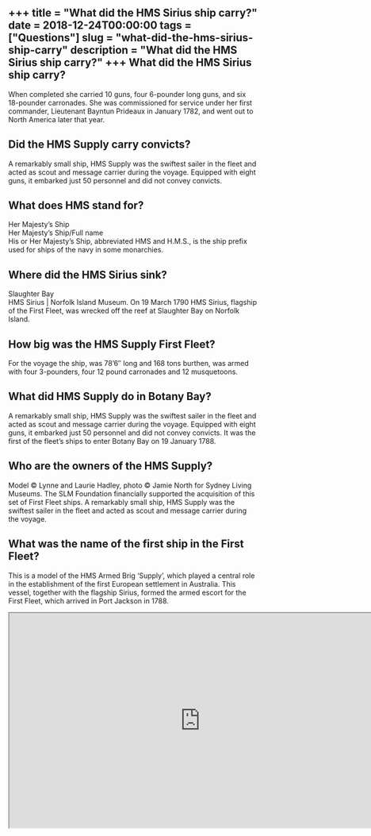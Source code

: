 +++
title = "What did the HMS Sirius ship carry?"
date = 2018-12-24T00:00:00
tags = ["Questions"]
slug = "what-did-the-hms-sirius-ship-carry"
description = "What did the HMS Sirius ship carry?"
+++
What did the HMS Sirius ship carry?
-----------------------------------

When completed she carried 10 guns, four 6-pounder long guns, and six 18-pounder carronades. She was commissioned for service under her first commander, Lieutenant Bayntun Prideaux in January 1782, and went out to North America later that year.

Did the HMS Supply carry convicts?
----------------------------------

A remarkably small ship, HMS Supply was the swiftest sailer in the fleet and acted as scout and message carrier during the voyage. Equipped with eight guns, it embarked just 50 personnel and did not convey convicts.

What does HMS stand for?
------------------------

Her Majesty’s Ship  
Her Majesty’s Ship/Full name  
His or Her Majesty’s Ship, abbreviated HMS and H.M.S., is the ship prefix used for ships of the navy in some monarchies.

Where did the HMS Sirius sink?
------------------------------

Slaughter Bay  
HMS Sirius | Norfolk Island Museum. On 19 March 1790 HMS Sirius, flagship of the First Fleet, was wrecked off the reef at Slaughter Bay on Norfolk Island.

How big was the HMS Supply First Fleet?
---------------------------------------

For the voyage the ship, was 78’6″ long and 168 tons burthen, was armed with four 3-pounders, four 12 pound carronades and 12 musquetoons.

What did HMS Supply do in Botany Bay?
-------------------------------------

A remarkably small ship, HMS Supply was the swiftest sailer in the fleet and acted as scout and message carrier during the voyage. Equipped with eight guns, it embarked just 50 personnel and did not convey convicts. It was the first of the fleet’s ships to enter Botany Bay on 19 January 1788.

Who are the owners of the HMS Supply?
-------------------------------------

Model © Lynne and Laurie Hadley, photo © Jamie North for Sydney Living Museums. The SLM Foundation financially supported the acquisition of this set of First Fleet ships. A remarkably small ship, HMS Supply was the swiftest sailer in the fleet and acted as scout and message carrier during the voyage.

What was the name of the first ship in the First Fleet?
-------------------------------------------------------

This is a model of the HMS Armed Brig ‘Supply’, which played a central role in the establishment of the first European settlement in Australia. This vessel, together with the flagship Sirius, formed the armed escort for the First Fleet, which arrived in Port Jackson in 1788.

<iframe allow="accelerometer; autoplay; clipboard-write; encrypted-media; gyroscope; picture-in-picture" allowfullscreen="" class="__youtube_prefs__  epyt-is-override  no-lazyload" data-no-lazy="1" data-origheight="433" data-origwidth="770" data-skipgform_ajax_framebjll="" height="433" id="_ytid_62309" loading="lazy" src="https://www.youtube.com/embed/6aX3fXVcQ-Q?enablejsapi=1&autoplay=0&cc_load_policy=0&cc_lang_pref=&iv_load_policy=1&loop=0&modestbranding=0&rel=1&fs=1&playsinline=0&autohide=2&theme=dark&color=red&controls=1&" title="YouTube player" width="770"></iframe>